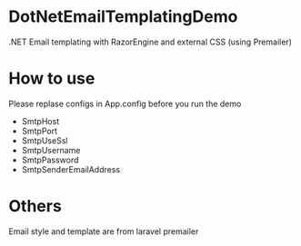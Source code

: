 # DotNetEmailTemplatingDemo
.NET Email templating with RazorEngine and external CSS (using Premailer)

# How to use
Please replase configs in App.config before you run the demo

* SmtpHost
* SmtpPort
* SmtpUseSsl
* SmtpUsername
* SmtpPassword
* SmtpSenderEmailAddress

# Others
Email style and template are from laravel premailer
